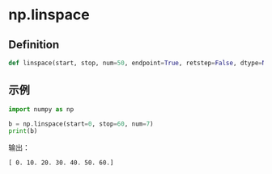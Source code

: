 # np.linspace #

## Definition ##

```python 
def linspace(start, stop, num=50, endpoint=True, retstep=False, dtype=None):
```

## 示例 ##

```python
import numpy as np

b = np.linspace(start=0, stop=60, num=7)
print(b)
```

输出：

	[ 0. 10. 20. 30. 40. 50. 60.]







